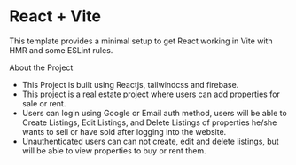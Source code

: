 # React + Vite

This template provides a minimal setup to get React working in Vite with HMR and some ESLint rules.

About the Project

- This Project is built using Reactjs, tailwindcss and firebase.
- This project is a real estate project where users can add properties for sale or rent.
- Users can login using Google or Email auth method, users will be able to Create Listings, Edit Listings, and Delete Listings of properties he/she wants to sell or have sold after logging into the website.
- Unauthenticated users can can not create, edit and delete listings, but will be able to view properties to buy or rent them.
